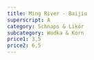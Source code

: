 ```yaml
---
title: Ming River - Baijiu
superscript: A
category: Schnaps & Likör
subcategory: Wodka & Korn
price1: 3,5
price2: 6,5
---
```

